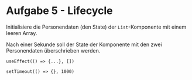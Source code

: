 # Aufgabe 5 - Lifecycle

Initialisiere die Personendaten (den State) der `List`-Komponente mit einem leeren Array.

Nach einer Sekunde soll der State der Komponente mit den zwei Personendaten überschrieben werden.

`useEffect(() => {...}, [])`

`setTimeout(() => {}, 1000)`
